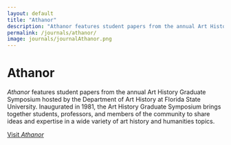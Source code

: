 ```yaml
---
layout: default
title: "Athanor"
description: "Athanor features student papers from the annual Art History Graduate Symposium hosted by the Department of Art History at Florida State University."
permalink: /journals/athanor/
image: journals/journalAthanor.png
---
```


# Athanor

*Athanor* features student papers from the annual Art History Graduate Symposium hosted by the Department of Art History at Florida State University. Inaugurated in 1981, the Art History Graduate Symposium brings together students, professors, and members of the community to share ideas and expertise in a wide variety of art history and humanities topics.

[Visit *Athanor*](https://journals.flvc.org/athanor "Athanor homepage")
